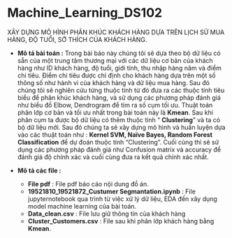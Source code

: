 # Machine_Learning_DS102
XÂY DỰNG MÔ HÌNH PHÂN KHÚC KHÁCH HÀNG DỰA TRÊN LỊCH SỬ MUA HÀNG, ĐỘ TUỔI, SỞ THÍCH CỦA KHÁCH HÀNG.


- **Mô tả bài toán :**
Trong bài báo này chúng tôi sẽ dựa theo bộ dữ liệu có sẵn của một trung tâm
thương mại với các dữ liệu cơ bản của khách hàng như ID khách hàng, độ tuổi, giới
tính, thu nhập hàng năm và điểm chi tiêu. Điểm chi tiêu được chỉ định cho khách hàng
dựa trên một số thông số như hành vi của khách hàng và dữ liệu mua hàng. Sau đó
chúng tôi sẽ nghiên cứu từng thuộc tính từ đó đưa ra các thuộc tính tiêu biểu để phân
khúc khách hàng, và sử dụng các phương pháp đánh giá như biểu đồ Elbow,
Dendrogram để tìm ra số cụm tối ưu. Thuật toán phân lớp cơ bản và tối ưu nhất trong
bài toán này là **Kmean**. Sau khi phân cụm ta được bộ dữ liệu có thêm thuộc tính “
**Clustering**” và ta có bộ dữ liệu mới. Sau đó chúng ta sẽ xây dựng mô hình và huấn
luyện dựa vào các thuật toán như : **Kernel SVM, Naïve Bayes, Random Forest
Classification** để dự đoán thuộc tính “Clustering”. Cuối cùng thì sẽ sử dụng các
phương pháp đánh giá như Confusion matrix và accuracy để đánh giá độ chính xác và
cuối cùng đưa ra kết quả chính xác nhất.


- **Mô tả các file :**
    - **File pdf** : File pdf báo cáo nội dung đồ án. 
    -	**19521810_19521872_Custumer Segmantation.ipynb** : File jupyternotebook qua trình từ việc xử lý dữ liệu, EDA đến xây dụng model machine learning của bài toán.
    -	**Data_clean.csv** : File lưu giữ thông tin của khách hàng
    -	**Cluster_Customers.csv** : File sau khi phân lớp khách hàng bằng **Kmean**.
    
